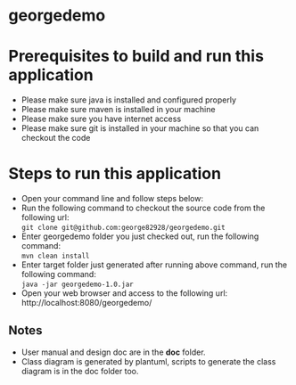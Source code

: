 # georgedemo
# Prerequisites to build and run this application #
- Please make sure java is installed and configured properly
- Please make sure maven is installed in your machine
- Please make sure you have internet access
- Please make sure git is installed in your machine so that you can checkout the code
# Steps to run this application #
- Open your command line and follow steps below:
- Run the following command to checkout the source code from the following url:  
  `git clone git@github.com:george82928/georgedemo.git`
- Enter georgedemo folder you just checked out, run the following command:  
  `mvn clean install`
- Enter target folder just generated after running above command, run the following command:  
  `java -jar georgedemo-1.0.jar`
- Open your web browser and access to the following url:  
  http://localhost:8080/georgedemo/
## Notes ##
- User manual and design doc are in the **doc** folder.  
- Class diagram is generated by plantuml, scripts to generate the class diagram is in the doc folder too.
